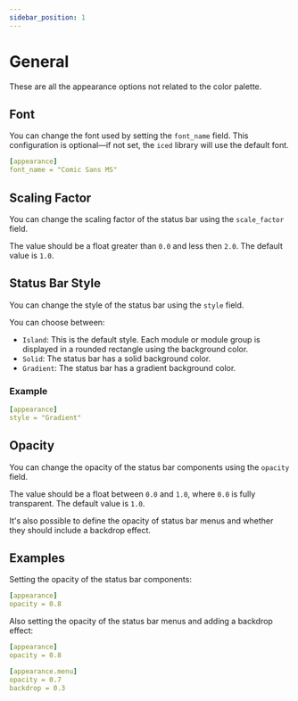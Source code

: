 ```yaml
---
sidebar_position: 1
---
```


# General

These are all the appearance options not related to the color palette.

## Font

You can change the font used by setting the `font_name` field. This configuration
is optional—if not set, the `iced` library will use the default font.

```yaml
[appearance]
font_name = "Comic Sans MS"
```

## Scaling Factor

You can change the scaling factor of the status bar using the `scale_factor` field.

The value should be a float greater than `0.0` and less then `2.0`.
The default value is `1.0`.

## Status Bar Style

You can change the style of the status bar using the `style` field.

You can choose between:

- `Island`: This is the default style. Each module or module group is displayed
  in a rounded rectangle using the background color.
- `Solid`: The status bar has a solid background color.
- `Gradient`: The status bar has a gradient background color.

### Example

```yaml
[appearance]
style = "Gradient"
```

## Opacity

You can change the opacity of the status bar components using the `opacity` field.

The value should be a float between `0.0` and `1.0`, where `0.0` is fully transparent.
The default value is `1.0`.

It's also possible to define the opacity of status bar menus and whether they should
include a backdrop effect.

## Examples

Setting the opacity of the status bar components:

```yaml
[appearance]
opacity = 0.8
```

Also setting the opacity of the status bar menus and adding a backdrop effect:

```yaml
[appearance]
opacity = 0.8

[appearance.menu]
opacity = 0.7
backdrop = 0.3
```
